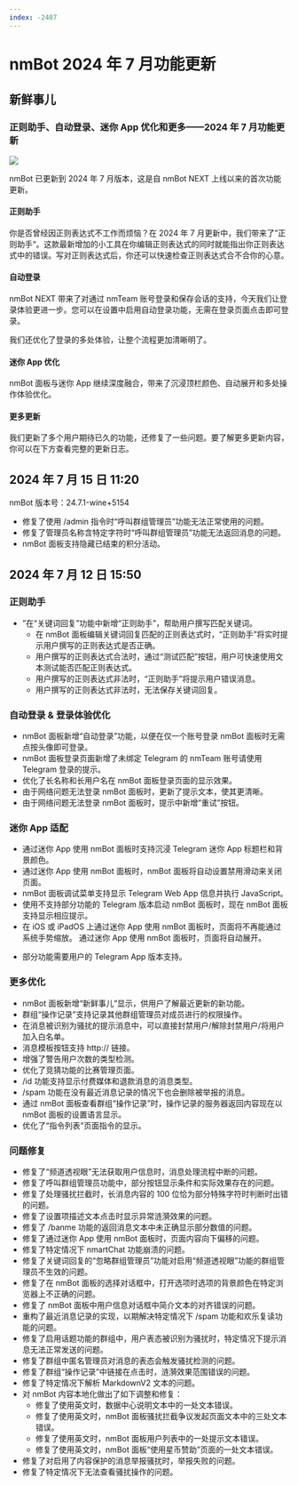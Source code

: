 ```yaml
---
index: -2407
---
```


# nmBot 2024 年 7 月功能更新

## 新鲜事儿
### 正则助手、自动登录、迷你 App 优化和更多——2024 年 7 月功能更新

![](https://telegra.ph/file/18a416fb3659359b991ea.png)

nmBot 已更新到 2024 年 7 月版本，这是自 nmBot NEXT 上线以来的首次功能更新。

#### 正则助手
你是否曾经因正则表达式不工作而烦恼？在 2024 年 7 月更新中，我们带来了”正则助手“。这款最新增加的小工具在你编辑正则表达式的同时就能指出你正则表达式中的错误。写对正则表达式后，你还可以快速检查正则表达式合不合你的心意。

#### 自动登录
nmBot NEXT 带来了对通过 nmTeam 账号登录和保存会话的支持，今天我们让登录体验更进一步。您可以在设置中启用自动登录功能，无需在登录页面点击即可登录。

我们还优化了登录的多处体验，让整个流程更加清晰明了。

#### 迷你 App 优化
nmBot 面板与迷你 App 继续深度融合，带来了沉浸顶栏颜色、自动展开和多处操作体验优化。

#### 更多更新
我们更新了多个用户期待已久的功能，还修复了一些问题。要了解更多更新内容，你可以在下方查看完整的更新日志。

## 2024 年 7 月 15 日 11:20
nmBot 版本号：24.7.1-wine+5154

- 修复了使用 /admin 指令时“呼叫群组管理员”功能无法正常使用的问题。
- 修复了管理员名称含特定字符时“呼叫群组管理员”功能无法返回消息的问题。
- nmBot 面板支持隐藏已结束的积分活动。

## 2024 年 7 月 12 日 15:50
### 正则助手
- ”在“关键词回复”功能中新增“正则助手”，帮助用户撰写匹配关键词。
    - 在 nmBot 面板编辑关键词回复匹配的正则表达式时，“正则助手”将实时提示用户撰写的正则表达式是否正确。
    - 用户撰写的正则表达式合法时，通过“测试匹配”按钮，用户可快速使用文本测试能否匹配正则表达式。
    - 用户撰写的正则表达式非法时，“正则助手”将提示用户错误消息。
    - 用户撰写的正则表达式非法时，无法保存关键词回复。

### 自动登录 & 登录体验优化
- nmBot 面板新增“自动登录”功能，以便在仅一个账号登录 nmBot 面板时无需点按头像即可登录。
- nmBot 面板登录页面新增了未绑定 Telegram 的 nmTeam 账号请使用 Telegram 登录的提示。
- 优化了长名称和长用户名在 nmBot 面板登录页面的显示效果。
- 由于网络问题无法登录 nmBot 面板时，更新了提示文本，使其更清晰。
- 由于网络问题无法登录 nmBot 面板时，提示中新增“重试”按钮。

### 迷你 App 适配
- 通过迷你 App 使用 nmBot 面板时支持沉浸 Telegram 迷你 App 标题栏和背景颜色。
- 通过迷你 App 使用 nmBot 面板时，nmBot 面板将自动设置禁用滑动来关闭页面。
- nmBot 面板调试菜单支持显示 Telegram Web App 信息并执行 JavaScript。
- 使用不支持部分功能的 Telegram 版本启动 nmBot 面板时，现在 nmBot 面板支持显示相应提示。
- 在 iOS 或 iPadOS 上通过迷你 App 使用 nmBot 面板时，页面将不再能通过系统手势缩放。
通过迷你 App 使用 nmBot 面板时，页面将自动展开。
* 部分功能需要用户的 Telegram App 版本支持。

### 更多优化
- nmBot 面板新增“新鲜事儿”显示，供用户了解最近更新的新功能。
- 群组“操作记录”支持记录其他群组管理员对成员进行的权限操作。
- 在消息被识别为骚扰的提示消息中，可以直接封禁用户/解除封禁用户/将用户加入白名单。
- 消息模板按钮支持 http:// 链接。
- 增强了警告用户次数的类型检测。
- 优化了竞猜功能的比赛管理页面。
- /id 功能支持显示付费媒体和退款消息的消息类型。
- /spam 功能在没有最近消息记录的情况下也会删除被举报的消息。
- 通过 nmBot 面板查看群组“操作记录”时，操作记录的服务器返回内容现在以 nmBot 面板的设置语言显示。
- 优化了“指令列表”页面指令的显示。

### 问题修复
- 修复了“频道透视眼”无法获取用户信息时，消息处理流程中断的问题。
- 修复了呼叫群组管理员功能中，部分按钮显示条件和实际效果存在的问题。
- 修复了处理骚扰拦截时，长消息内容的 100 位恰为部分特殊字符时判断时出错的问题。
- 修复了设置项描述文本点击时显示异常涟漪效果的问题。
- 修复了 /banme 功能的返回消息文本中未正确显示部分数值的问题。
- 修复了通过迷你 App 使用 nmBot 面板时，页面内容向下偏移的问题。
- 修复了特定情况下 nmartChat 功能崩溃的问题。
- 修复了关键词回复的“忽略群组管理员”功能对启用“频道透视眼”功能的群组管理员不生效的问题。
- 修复了在 nmBot 面板的选择对话框中，打开选项时选项的背景颜色在特定浏览器上不正确的问题。
- 修复了 nmBot 面板中用户信息对话框中简介文本的对齐错误的问题。
- 重构了最近消息记录的实现，以期解决特定情况下 /spam 功能和欢乐复读功能的问题。
- 修复了启用话题功能的群组中，用户表态被识别为骚扰时，特定情况下提示消息无法正常发送的问题。
- 修复了群组中匿名管理员对消息的表态会触发骚扰检测的问题。
- 修复了群组“操作记录”中链接在点击时，涟漪效果范围错误的问题。
- 修复了特定情况下解析 MarkdownV2 文本的问题。
- 对 nmBot 内容本地化做出了如下调整和修复：
    - 修复了使用英文时，数据中心说明文本中的一处文本错误。
    - 修复了使用英文时，nmBot 面板骚扰拦截争议发起页面文本中的三处文本错误。
    - 修复了使用英文时，nmBot 面板用户列表中的一处提示文本错误。
    - 修复了使用英文时，nmBot 面板“使用星币赞助”页面的一处文本错误。
- 修复了对启用了内容保护的消息举报骚扰时，举报失败的问题。
- 修复了特定情况下无法查看骚扰操作的问题。
